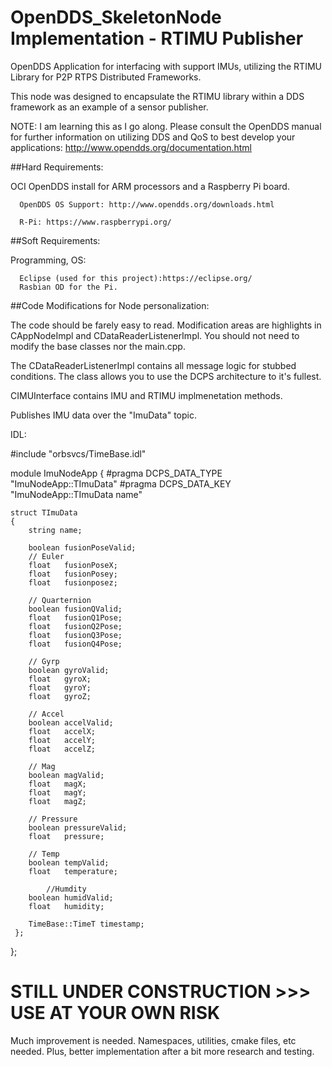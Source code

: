# OpenDDS_SkeletonNode Implementation - RTIMU Publisher
OpenDDS Application for interfacing with support IMUs, utilizing the RTIMU Library for P2P RTPS Distributed Frameworks.

This node was designed to encapsulate the RTIMU library within a DDS framework as an example of a sensor publisher.

   NOTE: I am learning this as I go along. Please consult the OpenDDS manual for further information on utilizing DDS and 
   QoS to best develop your applications: http://www.opendds.org/documentation.html

##Hard Requirements:

   OCI OpenDDS install for ARM processors and a Raspberry Pi board.
		
      OpenDDS OS Support: http://www.opendds.org/downloads.html 
      
      R-Pi: https://www.raspberrypi.org/
	
##Soft Requirements:

   Programming, OS:
      
      Eclipse (used for this project):https://eclipse.org/ 
      Rasbian OD for the Pi.
      
##Code Modifications for Node personalization:

  The code should be farely easy to read. Modification areas are highlights in CAppNodeImpl and CDataReaderListenerImpl. You should not
  need to modify the base classes nor the main.cpp. 
  
  The CDataReaderListenerImpl contains all message logic for stubbed conditions. The class allows you to use the DCPS architecture to
  it's fullest.
  
  CIMUInterface contains IMU and RTIMU implmenetation methods.
  
  Publishes IMU data over the "ImuData" topic. 
  
  IDL:
  
  #include "orbsvcs/TimeBase.idl"

  module ImuNodeApp
  {
	#pragma DCPS_DATA_TYPE "ImuNodeApp::TImuData"
	#pragma DCPS_DATA_KEY  "ImuNodeApp::TImuData name"

	struct TImuData
	{
		string name;
	    
	    boolean	fusionPoseValid;
	    // Euler
	    float	fusionPoseX;
	    float	fusionPosey;
	    float	fusionposez;
	    
	    // Quarternion
	    boolean	fusionQValid;
	    float	fusionQ1Pose;
	    float	fusionQ2Pose;
	    float	fusionQ3Pose;
	    float	fusionQ4Pose;
	    
	    // Gyrp
	    boolean	gyroValid;
	    float	gyroX;
	    float	gyroY;
	    float	gyroZ;
	    
	    // Accel
	    boolean	accelValid;
	    float	accelX;
	    float	accelY;
	    float	accelZ;
	    
	    // Mag
	    boolean	magValid;
	    float	magX;
	    float	magY;
	    float	magZ;
	    
    	// Pressure
    	boolean	pressureValid;
    	float	pressure;
	    
    	// Temp
    	boolean	tempValid;
    	float 	temperature;
	    
	    	//Humdity
		boolean	humidValid;
		float	humidity;
		
		TimeBase::TimeT timestamp;
	 };
  };
	 
# STILL UNDER CONSTRUCTION >>> USE AT YOUR OWN RISK

Much improvement is needed. Namespaces, utilities, cmake files, etc needed. Plus, better implementation
after a bit more research and testing.